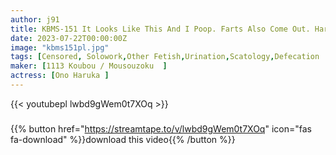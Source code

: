 ```yaml
---
author: j91
title: KBMS-151 It Looks Like This And I Poop. Farts Also Come Out. Haruka Ono
date: 2023-07-22T00:00:00Z
image: "kbms151pl.jpg"
tags: [Censored, Solowork,Other Fetish,Urination,Scatology,Defecation	]
maker: [1113 Koubou / Mousouzoku  ]
actress: [Ono Haruka ]
---
```



{{< youtubepl lwbd9gWem0t7XOq >}}
###

{{% button href="https://streamtape.to/v/lwbd9gWem0t7XOq" icon="fas fa-download" %}}download this video{{% /button %}}

